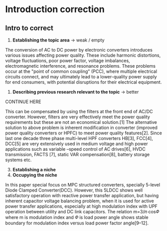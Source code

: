 # Introduction correction

## Intro to correct

1. __Establishing the topic area__ -> weak / empty

The conversion of AC to DC power by electronic converters introduces various issues affecting power quality. These include harmonic distortions, voltage fluctuations, poor power factor, voltage imbalances, electromagnetic interference, and resonance problems. These problems occur at the "point of common coupling" (PCC), where multiple electrical circuits connect, and may ultimately lead to a lower-quality power supply for end consumers, with potential disruptions for their electrical equipment.

1. __Describing previous research relevant to the topic__ -> better

CONTINUE HERE

This can be compensated by using the filters at the front end of AC/DC converter. However, filters are very effectively meet the power quality requirements but these are not an economical solution.[1] The alternative solution to above problem is inherent modification in converter (improved power quality converters or HPFC) to meet power quality features[2]. Since last one decade three phase multi-level HPF converters HB[3], FCC[4], DCC[5] are very extensively used in medium voltage and high power applications such as variable –speed control of AC drives[6], HVDC transmission, FACTS [7], static VAR compensation[8], battery storage systems etc. 

3. __Establishing a niche__
4. __Occupying the niche__

In this paper special focus on MPC structured converters, specially 5-level Diode Clamped Converter(DCC). However, this 5LDCC shows well satisfactory operation with reactive power transfer application, but having inherent capacitor voltage balancing problem, when it is used for active power transfer applications, especially at high modulation index with UPF operation between utility and DC link capacitors. The relation m=3/𝜋⋅cos𝛷 where m is modulation index and 𝛷  is load power angle shows stable boundary for modulation index versus load power factor angle[9–12]. 


 